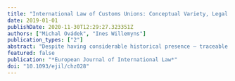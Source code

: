 ```yaml
---
title: "International Law of Customs Unions: Conceptual Variety, Legal Ambiguity and Diverse Practice"
date: 2019-01-01
publishDate: 2020-11-30T12:29:27.323351Z
authors: ["Michal Ovádek", "Ines Willemyns"]
publication_types: ["2"]
abstract: "Despite having considerable historical presence – traceable from 19th-century Germany – customs unions (CUs) have long been an understudied phenomenon in international law. This article aims to remedy this gap by critically reviewing the concept of customs union and identifying key issues in CU designs. The article problematizes what is understood by the concept of CU and what is entailed by the foremost definition of CUs found in Article XXIV of the General Agreement on Tariffs and Trade (GATT). It further investigates how recurrent design issues are resolved in practice by different CUs considering the inherent tension between the enactment of common rules and institutions and state sovereignty. We find variety in the historical, economic and legal conceptualizations of CUs, ambiguity and lacunas in Article XXIV of the GATT and diversity of CU designs along with a discernible concern for the impact of legal arrangements on state sovereignty."
featured: false
publication: "*European Journal of International Law*"
doi: "10.1093/ejil/chz028"
---
```


